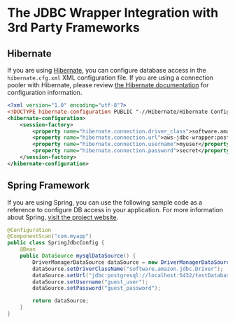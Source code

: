 # The JDBC Wrapper Integration with 3rd Party Frameworks

## Hibernate

If you are using [Hibernate](https://hibernate.org/orm/), you can configure database access in the `hibernate.cfg.xml` XML configuration file. If you are using a connection pooler with Hibernate, please review [the Hibernate documentation](https://docs.jboss.org/hibernate/orm/current/quickstart/html_single/#hibernate-gsg-tutorial-basic-config) for configuration information.

```hibernate.cfg.xml
<?xml version="1.0" encoding="utf-8"?>
<!DOCTYPE hibernate-configuration PUBLIC "-//Hibernate/Hibernate Configuration DTD 3.0//EN" "http://hibernate.sourceforge.net/hibernate-configuration-3.0.dtd">
<hibernate-configuration>
    <session-factory>
        <property name="hibernate.connection.driver_class">software.amazon.jdbc.Driver</property>
        <property name="hibernate.connection.url">aws-jdbc-wrapper:postgresql://localhost/mydatabase</property>
        <property name="hibernate.connection.username">myuser</property>
        <property name="hibernate.connection.password">secret</property>
    </session-factory>
</hibernate-configuration>
```

## Spring Framework

If you are using Spring, you can use the following sample code as a reference to configure DB access in your application. For more information about Spring, [visit the project website](https://spring.io/).

```SpringJdbcConfig.java
@Configuration
@ComponentScan("com.myapp")
public class SpringJdbcConfig {
    @Bean
    public DataSource mysqlDataSource() {
        DriverManagerDataSource dataSource = new DriverManagerDataSource();
        dataSource.setDriverClassName("software.amazon.jdbc.Driver");
        dataSource.setUrl("jdbc:postgresql://localhost:5432/testDatabase");
        dataSource.setUsername("guest_user");
        dataSource.setPassword("guest_password");

        return dataSource;
    }
}
```
